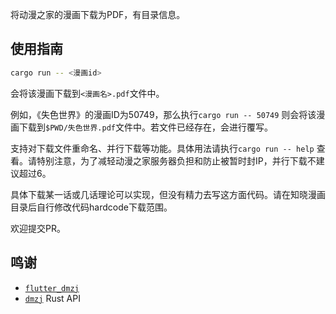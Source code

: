 将动漫之家的漫画下载为PDF，有目录信息。

## 使用指南

```bash
cargo run -- <漫画id>
```
会将该漫画下载到`<漫画名>.pdf`文件中。

例如，《失色世界》的漫画ID为50749，那么执行`cargo run -- 50749`
则会将该漫画下载到`$PWD/失色世界.pdf`文件中。若文件已经存在，会进行覆写。

支持对下载文件重命名、并行下载等功能。具体用法请执行`cargo run -- help`
查看。请特别注意，为了减轻动漫之家服务器负担和防止被暂时封IP，并行下载不建议超过6。

具体下载某一话或几话理论可以实现，但没有精力去写这方面代码。请在知晓漫画目录后自行修改代码hardcode下载范围。

欢迎提交PR。

## 鸣谢

- [`flutter_dmzj`](https://github.com/xiaoyaocz/flutter_dmzj)
- [`dmzj`](https://github.com/cijiugechu/dmzj) Rust API
